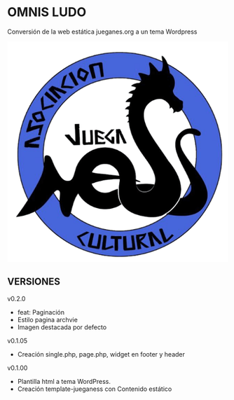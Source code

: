 # OMNIS LUDO
Conversión de la web estática jueganes.org a un tema Wordpress


![Logo Asociación Cultural Jueganess](/logo-jueganess-512.png)


## VERSIONES


v0.2.0
- feat: Paginación
- Estilo pagina archvie
- Imagen destacada por defecto 

v0.1.05
- Creación single.php, page.php, widget en footer y header 

v0.1.00
- Plantilla html a tema WordPress. 
- Creación template-jueganess con Contenido estático
